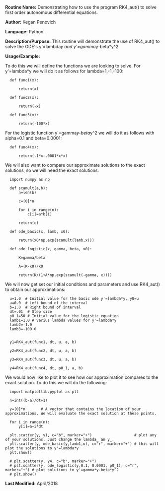 **Routine Name:**           Demonstrating how to use the program RK4_aut() to solve first order autonomous differential equations.

**Author:** Kegan Penovich

**Language:** Python.

**Description/Purpose:** This routine will demonstrate the use of RK4_aut() to solve the ODE's y'=lambda*y and y'=gamma*y-beta*y^2.


**Usage/Example:**

To do this we will define the functions we are looking to solve. For y'=lambda*y we will do it as follows for lambda=1,-1,-100:

      def func1(x):

          return(x)

      def func2(x):

          return(-x)

      def func3(x):

          return(-100*x)
          
For the logistic function y'=gamma*y-beta*y^2 we will do it as follows with alpha=0.1 and beta=0.0001:

      def func4(x):

          return(.1*x-.0001*x*x)
          
We will also want to compare our approximate solutions to the exact solutions, so we will need the exact solutions:

      import numpy as np

      def scamult(a,b):
          n=len(b)

          c=[0]*n

          for i in range(n):
              c[i]=a*b[i]

          return(c)

      def ode_basic(x, lamb, x0):

          return(x0*np.exp(scamult(lamb,x)))

      def ode_logistic(x, gamma, beta, x0):

          K=gamma/beta

          A=(K-x0)/x0

          return(K/(1+A*np.exp(scamult(-gamma, x))))  
          
We will now get set our initial conditions and parameters and use RK4_aut() to obtain our approximations:

      u=1.0  # Initial value for the basic ode y'=lambda*y, y0=u
      a=0.0  # Left bound of the interval
      b=1.0  # Right bound of interval
      dt=.01  # Step size
      p0_1=50 # Initial value for the logistic equation
      lamb1=1.0 # varius lambda values for y'=lambda*y
      lamb2=-1.0
      lamb3=-100.0


      y1=RK4_aut(func1, dt, u, a, b)

      y2=RK4_aut(func2, dt, u, a, b)

      y3=RK4_aut(func3, dt, u, a, b)

      y4=RK4_aut(func4, dt, p0_1, a, b)
      
We would now like to plot it to see how our approximation compares to the exact solution. To do this we will do the following:

      import matplotlib.pyplot as plt

      n=int((b-a)/dt+1)

      y=[0]*n       # A vector that contains the location of your approximations. We will evaluate the exact solution at these points.

      for i in range(n):
          y[i]=a+i*dt

      plt.scatter(y, y1, c="b", marker="+")                   # plot any of your solutions. Just change the lambda_ an y_.             
      plt.scatter(y, ode_basic(y,lamb1,u), c="r", marker="+") # this will plot the solutions to y'=lambda*y
      plt.show()

      # plt.scatter(y, y4, c="b", marker="+")
      # plt.scatter(y, ode_logistic(y,0.1, 0.0001, p0_1), c="r", marker="+") # plot solutions to y'=gamma*y-beta*y^2 
      # plt.show()



**Last Modified:** April/2018
